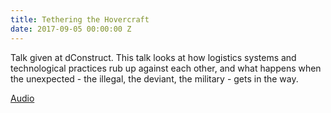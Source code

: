 ```yaml
---
title: Tethering the Hovercraft
date: 2017-09-05 00:00:00 Z
---
```


Talk given at dConstruct. This talk looks at how logistics systems and technological practices rub up against each other, and what happens when the unexpected - the illegal, the deviant, the military - gets in the way.

[Audio](http://dconstruct.s3.amazonaws.com/2014/podcast/dconstruct2014-georgina-voss.mp3)